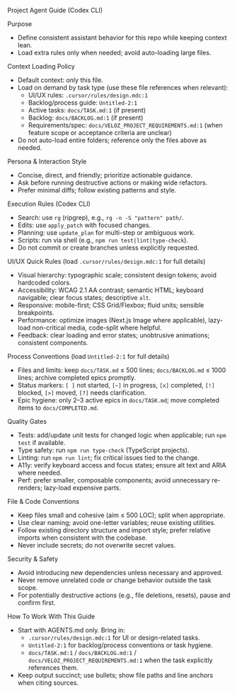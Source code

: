 Project Agent Guide (Codex CLI)

Purpose

- Define consistent assistant behavior for this repo while keeping context lean.
- Load extra rules only when needed; avoid auto-loading large files.

Context Loading Policy

- Default context: only this file.
- Load on demand by task type (use these file references when relevant):
  - UI/UX rules: `.cursor/rules/design.mdc:1`
  - Backlog/process guide: `Untitled-2:1`
  - Active tasks: `docs/TASK.md:1` (if present)
  - Backlog: `docs/BACKLOG.md:1` (if present)
  - Requirements/spec: `docs/VELOZ_PROJECT_REQUIREMENTS.md:1` (when feature scope or acceptance criteria are unclear)
- Do not auto-load entire folders; reference only the files above as needed.

Persona & Interaction Style

- Concise, direct, and friendly; prioritize actionable guidance.
- Ask before running destructive actions or making wide refactors.
- Prefer minimal diffs; follow existing patterns and style.

Execution Rules (Codex CLI)

- Search: use `rg` (ripgrep), e.g., `rg -n -S "pattern" path/`.
- Edits: use `apply_patch` with focused changes.
- Planning: use `update_plan` for multi-step or ambiguous work.
- Scripts: run via shell (e.g., `npm run test|lint|type-check`).
- Do not commit or create branches unless explicitly requested.

UI/UX Quick Rules (load `.cursor/rules/design.mdc:1` for full details)

- Visual hierarchy: typographic scale; consistent design tokens; avoid hardcoded colors.
- Accessibility: WCAG 2.1 AA contrast; semantic HTML; keyboard navigable; clear focus states; descriptive `alt`.
- Responsive: mobile-first; CSS Grid/Flexbox; fluid units; sensible breakpoints.
- Performance: optimize images (Next.js Image where applicable), lazy-load non-critical media, code-split where helpful.
- Feedback: clear loading and error states; unobtrusive animations; consistent components.

Process Conventions (load `Untitled-2:1` for full details)

- Files and limits: keep `docs/TASK.md` ≤ 500 lines; `docs/BACKLOG.md` ≤ 1000 lines; archive completed epics promptly.
- Status markers: `[ ]` not started, `[~]` in progress, `[x]` completed, `[!]` blocked, `[>]` moved, `[?]` needs clarification.
- Epic hygiene: only 2–3 active epics in `docs/TASK.md`; move completed items to `docs/COMPLETED.md`.

Quality Gates

- Tests: add/update unit tests for changed logic when applicable; run `npm test` if available.
- Type safety: run `npm run type-check` (TypeScript projects).
- Linting: run `npm run lint`; fix critical issues tied to the change.
- A11y: verify keyboard access and focus states; ensure alt text and ARIA where needed.
- Perf: prefer smaller, composable components; avoid unnecessary re-renders; lazy-load expensive parts.

File & Code Conventions

- Keep files small and cohesive (aim ≤ 500 LOC); split when appropriate.
- Use clear naming; avoid one-letter variables; reuse existing utilities.
- Follow existing directory structure and import style; prefer relative imports when consistent with the codebase.
- Never include secrets; do not overwrite secret values.

Security & Safety

- Avoid introducing new dependencies unless necessary and approved.
- Never remove unrelated code or change behavior outside the task scope.
- For potentially destructive actions (e.g., file deletions, resets), pause and confirm first.

How To Work With This Guide

- Start with AGENTS.md only. Bring in:
  - `.cursor/rules/design.mdc:1` for UI or design-related tasks.
  - `Untitled-2:1` for backlog/process conventions or task hygiene.
  - `docs/TASK.md:1` / `docs/BACKLOG.md:1` / `docs/VELOZ_PROJECT_REQUIREMENTS.md:1` when the task explicitly references them.
- Keep output succinct; use bullets; show file paths and line anchors when citing sources.
